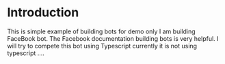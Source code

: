 # Introduction

This is simple example of building bots for demo only I am building FaceBook bot. The Facebook documentation building bots is very helpful. I will try to compete this bot using Typescript currently it is not using typescript ....